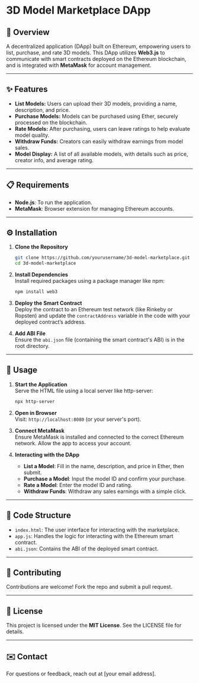 # 3D Model Marketplace DApp

## 🌟 **Overview**  
A decentralized application (DApp) built on Ethereum, empowering users to list, purchase, and rate 3D models. This DApp utilizes **Web3.js** to communicate with smart contracts deployed on the Ethereum blockchain, and is integrated with **MetaMask** for account management.

---

## ✨ **Features**

- **List Models:** Users can upload their 3D models, providing a name, description, and price.
- **Purchase Models:** Models can be purchased using Ether, securely processed on the blockchain.
- **Rate Models:** After purchasing, users can leave ratings to help evaluate model quality.
- **Withdraw Funds:** Creators can easily withdraw earnings from model sales.
- **Model Display:** A list of all available models, with details such as price, creator info, and average rating.

---

## 📋 **Requirements**
- **Node.js**: To run the application.
- **MetaMask**: Browser extension for managing Ethereum accounts.

---

## ⚙️ **Installation**

1. **Clone the Repository**  
   ```bash
   git clone https://github.com/yourusername/3d-model-marketplace.git
   cd 3d-model-marketplace
   ```

2. **Install Dependencies**  
   Install required packages using a package manager like npm:  
   ```bash
   npm install web3
   ```

3. **Deploy the Smart Contract**  
   Deploy the contract to an Ethereum test network (like Rinkeby or Ropsten) and update the `contractAddress` variable in the code with your deployed contract’s address.

4. **Add ABI File**  
   Ensure the `abi.json` file (containing the smart contract's ABI) is in the root directory.

---

## 🚀 **Usage**

1. **Start the Application**  
   Serve the HTML file using a local server like http-server:  
   ```bash
   npx http-server
   ```

2. **Open in Browser**  
   Visit: `http://localhost:8080` (or your server's port).

3. **Connect MetaMask**  
   Ensure MetaMask is installed and connected to the correct Ethereum network. Allow the app to access your account.

4. **Interacting with the DApp**  
   - **List a Model**: Fill in the name, description, and price in Ether, then submit.
   - **Purchase a Model**: Input the model ID and confirm your purchase.
   - **Rate a Model**: Enter the model ID and rating.
   - **Withdraw Funds**: Withdraw any sales earnings with a simple click.

---

## 📁 **Code Structure**

- `index.html`: The user interface for interacting with the marketplace.
- `app.js`: Handles the logic for interacting with the Ethereum smart contract.
- `abi.json`: Contains the ABI of the deployed smart contract.

---

## 🤝 **Contributing**
Contributions are welcome! Fork the repo and submit a pull request.

---

## 📜 **License**
This project is licensed under the **MIT License**. See the LICENSE file for details.

---

## ✉️ **Contact**
For questions or feedback, reach out at [your email address].

